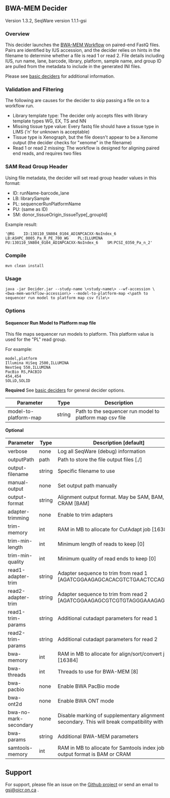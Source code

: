 ## BWA-MEM Decider

Version 1.3.2, SeqWare version 1.1.1-gsi

### Overview

This decider launches the [BWA-MEM Workflow](../workflow-bwa-mem) on paired-end FastQ files. Pairs are identified by IUS accession, and the decider relies on hints in the filename to determine whether a file is read 1 or read 2. File details including IUS, run name, lane, barcode, library, platform, sample name, and group ID are pulled from the metadata to include in the generated INI files.

Please see [basic deciders](https://seqware.github.io/docs/6-pipeline/basic_deciders) for additional information.

### Validation and Filtering

The following are causes for the decider to skip passing a file on to a workflow run.
* Library template type: The decider only accepts files with library template types WG, EX, TS and NN
* Missing tissue type value: Every fastq file should have a tissue type in LIMS \('n' for unknown is acceptable\)
* Tissue type is Xenograph, but the file doesn't appear to be a Xenome output \(the decider checks for "xenome" in the filename\)
* Read 1 or read 2 missing: The workflow is designed for aligning paired end reads, and requires two files

### SAM Read Group Header

Using file metadata, the decider will set read group header values in this format:
* ID: runName-barcode_lane
* LB: librarySample
* PL: sequencerRunPlatformName
* PU: \(same as ID\)
* SM: donor_tissueOrigin_tissueType\[_groupId\]

Example result:

```
'@RG    ID:130110_SN804_0104_AD1NPCACXX-NoIndex_6    LB:ASHPC_0005_Pa_R_PE_700_WG    PL:ILLUMINA    PU:130110_SN804_0104_AD1NPCACXX-NoIndex_6    SM:PCSI_0350_Pa_n_2'
```

### Compile

```
mvn clean install
```

### Usage
```
java -jar Decider.jar --study-name \<study-name\> --wf-accession \<bwa-mem-workflow-accession\> --model-to-platform-map <\path to sequencer run model to platform map csv file\>
```

### Options

#### Sequencer Run Model to Platform map file
This file maps sequencer run models to platform. This platform value is used for the "PL" read group.

For example:
```
model,platform
Illumina HiSeq 2500,ILLUMINA
NextSeq 550,ILLUMINA
PacBio RS,PACBIO
454,454
SOLiD,SOLID
```

**Required**
See [basic deciders](https://seqware.github.io/docs/6-pipeline/basic_deciders) for general decider options.

Parameter | Type | Description
----------|------|-------------
model-to-platform-map | string | Path to the sequencer run model to platform map csv file 

**Optional**

Parameter | Type | Description \[default\]
----------|------|-------------
verbose | none | Log all SeqWare (debug) information
outputPath | path | Path to store the file output files \[./\]
output-filename | string | Specific filename to use
manual-output | none | Set output path manually
output-format | string | Alignment output format. May be SAM, BAM, or CRAM \[BAM\]
adapter-trimming | none | Enable to trim adapters
trim-memory | int | RAM in MB to allocate for CutAdapt job \[16384\]
trim-min-length | int | Minimum length of reads to keep \[0\]
trim-min-quality | int | Minimum quality of read ends to keep \[0\]
read1-adapter-trim | string | Adapter sequence to trim from read 1 \[AGATCGGAAGAGCACACGTCTGAACTCCAGTCAC\]
read2-adapter-trim | string | Adapter sequence to trim from read 2 \[AGATCGGAAGAGCGTCGTGTAGGGAAAGAGTGT\]
read1-trim-params | string | Additional cutadapt parameters for read 1
read2-trim-params | string | Additional cutadapt parameters for read 2
bwa-memory | int | RAM in MB to allocate for align/sort/convert job \[16384\]
bwa-threads | int | Threads to use for BWA-MEM \[8\]
bwa-pacbio | none | Enable BWA PacBio mode
bwa-ont2d | none | Enable BWA ONT mode
bwa-no-mark-secondary | none | Disable marking of supplementary alignments as secondary. This will break compatibility with Picard
bwa-params | string | Additional BWA-MEM parameters
samtools-memory | int | RAM in MB to allocate for Samtools index job if output format is BAM or CRAM

## Support

For support, please file an issue on the [Github project](https://github.com/oicr-gsi) or send an email to gsi@oicr.on.ca .
